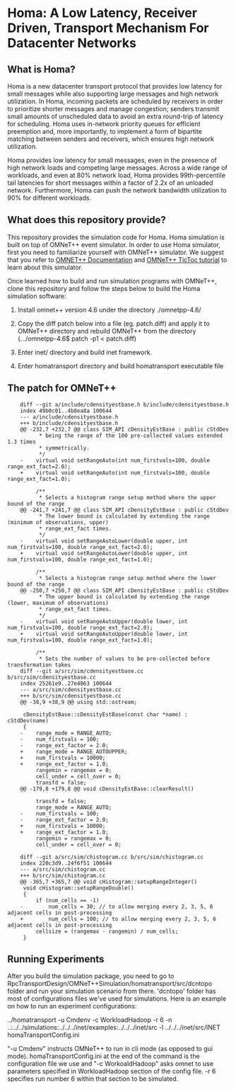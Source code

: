 # Homa: A Low Latency, Receiver Driven, Transport Mechanism For Datacenter Networks

## What is Homa?
Homa is a new datacenter transport protocol that provides low latency for small
messages while also supporting large messages and high network utilization. In
Homa, incoming packets are scheduled by receivers in order to prioritize shorter
messages and manage congestion; senders transmit small amounts of unscheduled
data to avoid an extra round-trip of latency for scheduling. Homa uses
in-network priority queues for efficient preemption and, more importantly, to
implement a form of bipartite matching between senders and receivers, which
ensures high network utilization. 

Homa provides low latency for small messages, even in the presence of high
network loads and competing large messages. Across a wide range of workloads,
and even at 80% network load, Homa provides 99th-percentile tail latencies for
short messages within a factor of 2.2x of an unloaded network. Furthermore, Homa
can push the network bandwidth utilization to 90% for different workloads.


## What does this repository provide?
This repository provides the simulation code for Homa. Homa simulation is built
on top of OMNeT++ event simulator. In order to use Homa simulator, first you
need to familiarize yourself with OMNeT++ simulator. We suggest that you refer
to [OMNET++ Documentation](https://www.omnetpp.org/documentation) and [OMNeT++
TicToc tutorial](https://docs.omnetpp.org/) to learn about this simulator.

Once learned how to build and run simulation programs with OMNeT++, clone this
repository and follow the steps below to build the Homa simulation software: 

1. Install omnet++ version 4.6 under the directory ./omnetpp-4.6/

2. Copy the diff patch below into a file (eg. patch.diff) and apply it to OMNeT++ directory and
rebuild OMNeT++ from the directory (.../omnetpp-4.6$ patch -p1 < patch.diff)

3. Enter inet/ directory and build inet framework.

4. Enter homatransport directory and build homatransport executable file

## The patch for OMNeT++ 

        diff --git a/include/cdensityestbase.h b/include/cdensityestbase.h
        index 49b0c01..4b8ea8a 100644
        --- a/include/cdensityestbase.h
        +++ b/include/cdensityestbase.h
        @@ -232,7 +232,7 @@ class SIM_API cDensityEstBase : public cStdDev
              * being the range of the 100 pre-collected values extended 1.3 times
              * symmetrically.
              */
        -    virtual void setRangeAuto(int num_firstvals=100, double range_ext_fact=2.0);
        +    virtual void setRangeAuto(int num_firstvals=100, double range_ext_fact=1.0);

             /**
              * Selects a histogram range setup method where the upper bound of the range
        @@ -241,7 +241,7 @@ class SIM_API cDensityEstBase : public cStdDev
              * The lower bound is calculated by extending the range (minimum of observations, upper)
              * range_ext_fact times.
              */
        -    virtual void setRangeAutoLower(double upper, int num_firstvals=100, double range_ext_fact=2.0);
        +    virtual void setRangeAutoLower(double upper, int num_firstvals=100, double range_ext_fact=1.0);

             /**
              * Selects a histogram range setup method where the lower bound of the range
        @@ -250,7 +250,7 @@ class SIM_API cDensityEstBase : public cStdDev
              * The upper bound is calculated by extending the range (lower, maximum of observations)
              * range_ext_fact times.
              */
        -    virtual void setRangeAutoUpper(double lower, int num_firstvals=100, double range_ext_fact=2.0);
        +    virtual void setRangeAutoUpper(double lower, int num_firstvals=100, double range_ext_fact=1.0);

             /**
              * Sets the number of values to be pre-collected before transformation takes
        diff --git a/src/sim/cdensityestbase.cc b/src/sim/cdensityestbase.cc
        index 25261e9..27e4863 100644
        --- a/src/sim/cdensityestbase.cc
        +++ b/src/sim/cdensityestbase.cc
        @@ -38,9 +38,9 @@ using std::ostream;

         cDensityEstBase::cDensityEstBase(const char *name) : cStdDev(name)
         {
        -    range_mode = RANGE_AUTO;
        -    num_firstvals = 100;
        -    range_ext_factor = 2.0;
        +    range_mode = RANGE_AUTOUPPER;
        +    num_firstvals = 10000;
        +    range_ext_factor = 1.0;
             rangemin = rangemax = 0;
             cell_under = cell_over = 0;
             transfd = false;
        @@ -179,8 +179,8 @@ void cDensityEstBase::clearResult()

             transfd = false;
             range_mode = RANGE_AUTO;
        -    num_firstvals = 100;
        -    range_ext_factor = 2.0;
        +    num_firstvals = 10000;
        +    range_ext_factor = 1.0;
             rangemin = rangemax = 0;
             cell_under = cell_over = 0;

        diff --git a/src/sim/chistogram.cc b/src/sim/chistogram.cc
        index 220c3d9..24f6f51 100644
        --- a/src/sim/chistogram.cc
        +++ b/src/sim/chistogram.cc
        @@ -365,7 +365,7 @@ void cHistogram::setupRangeInteger()
         void cHistogram::setupRangeDouble()
         {
             if (num_cells == -1)
        -        num_cells = 30; // to allow merging every 2, 3, 5, 6 adjacent cells in post-processing
        +        num_cells = 100; // to allow merging every 2, 3, 5, 6 adjacent cells in post-processing
             cellsize = (rangemax - rangemin) / num_cells;
         }

## Running Experiments
After you build the simulation package, you need to go to RpcTransportDesign/OMNeT++Simulation/homatransport/src/dcntopo folder and run your simulation scenario from there. 'dcntopo' folder has most of configurations files we've used for simulations. Here is an example on how to run an experiment configurations:

../homatransport -u Cmdenv -c WorkloadHadoop -r 6 -n ..:../../simulations:../../../inet/examples:../../../inet/src -l ../../../inet/src/INET homaTransportConfig.ini

"-u Cmdenv" instructs OMNeT++ to run in cli mode (as opposed to gui mode). homaTransportConfig.ini at the end of the command is the configuration file we use and "-c WorkoaldHadoop" asks omnet to use parameters specified in WorkloadHadoop section of the config file. -r 6 specifies run number 6 within that section to be simulated.
